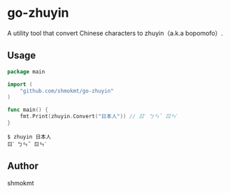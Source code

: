 # go-zhuyin

A utility tool that convert Chinese characters to zhuyin（a.k.a bopomofo）.

## Usage

```go
package main

import (
	"github.com/shmokmt/go-zhuyin"
)

func main() {
	fmt.Print(zhuyin.Convert("日本人")) // ㄖˋ ㄅㄣˇ ㄖㄣˊ
}
```


```
$ zhuyin 日本人
ㄖˋ ㄅㄣˇ ㄖㄣˊ
```

## Author

shmokmt

